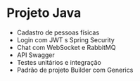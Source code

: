 # Projeto Java 

- Cadastro de pessoas físicas
- Login com JWT s Spring Security
- Chat com WebSocket e RabbitMQ
- API Swagger
- Testes unitários e integração
- Padrão de projeto Builder com Generics